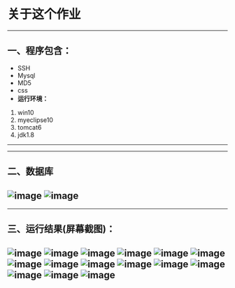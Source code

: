 # 关于这个作业  
---
## 一、程序包含：
- SSH  
- Mysql  
- MD5  
- css  
- **运行环境：**
1. win10
2. myeclipse10
3. tomcat6
4. jdk1.8
---

---
## 二、数据库
![image](https://user-images.githubusercontent.com/105366249/180423245-9df7762c-6664-46cb-822d-563eb80e6576.png)
![image](https://user-images.githubusercontent.com/105366249/180423258-a4cebae9-5bd4-4413-aacf-885e1554fbb4.png)
---

---
## 三、运行结果(屏幕截图)：  
![image](https://user-images.githubusercontent.com/105366249/180423434-65455d8c-6233-4547-a831-e0b470827333.png)
![image](https://user-images.githubusercontent.com/105366249/180423445-4a3d0a53-85e1-489f-9ca0-871f42eaca26.png)
![image](https://user-images.githubusercontent.com/105366249/180423470-493efc04-2b53-490d-8739-d1628c929e2f.png)
![image](https://user-images.githubusercontent.com/105366249/180423494-634fc965-44f6-4b93-b781-ac7886c54b67.png)
![image](https://user-images.githubusercontent.com/105366249/180423557-a577820c-e2c5-415c-9b4d-8e72a3054aa1.png)
![image](https://user-images.githubusercontent.com/105366249/180423582-d653e5dd-00a7-4947-bc7a-64053f80c877.png)
![image](https://user-images.githubusercontent.com/105366249/180423613-b5700ae1-a399-4cda-908f-12164874758e.png)
![image](https://user-images.githubusercontent.com/105366249/180423699-a0eec857-9111-49c7-8a4e-4b0f5c6dd214.png)
![image](https://user-images.githubusercontent.com/105366249/180423723-44f7e66e-2168-4fd5-93a7-0aeb1b62c519.png)
![image](https://user-images.githubusercontent.com/105366249/180423759-f6891d18-2262-4f38-8bb2-97ebefbeda68.png)
![image](https://user-images.githubusercontent.com/105366249/180423779-0f7f2755-5a09-4cb6-9750-40a64e10d65c.png)
![image](https://user-images.githubusercontent.com/105366249/180423805-f6d4d67f-23a4-483b-93d6-4c824d182011.png)
![image](https://user-images.githubusercontent.com/105366249/180423822-f99cc5ac-75c8-4ee3-b055-a1d34c03dafd.png)
![image](https://user-images.githubusercontent.com/105366249/180423841-85507a42-93af-43a7-8dd3-a98fa1c357e3.png)
![image](https://user-images.githubusercontent.com/105366249/180423851-97266698-4058-4c38-9133-b10105f452b8.png)
---
